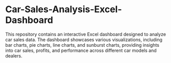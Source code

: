 # Car-Sales-Analysis-Excel-Dashboard
This repository contains an interactive Excel dashboard designed to analyze car sales data. The dashboard showcases various visualizations, including bar charts, pie charts, line charts, and sunburst charts, providing insights into car sales, profits, and performance across different car models and dealers.
